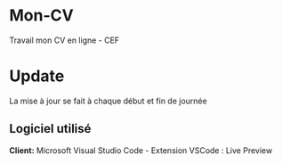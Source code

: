 # Mon-CV
Travail mon CV en ligne - CEF

# Update
La mise à jour se fait à chaque début et fin de journée 

## Logiciel utilisé

**Client:** Microsoft Visual Studio Code -
Extension VSCode : Live Preview

